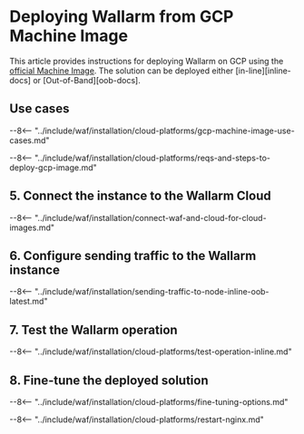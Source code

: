 # Deploying Wallarm from GCP Machine Image

This article provides instructions for deploying Wallarm on GCP using the [official Machine Image](https://console.cloud.google.com/launcher/details/wallarm-node-195710/wallarm-node). The solution can be deployed either [in-line][inline-docs] or [Out-of-Band][oob-docs].

## Use cases

--8<-- "../include/waf/installation/cloud-platforms/gcp-machine-image-use-cases.md"

--8<-- "../include/waf/installation/cloud-platforms/reqs-and-steps-to-deploy-gcp-image.md"

## 5. Connect the instance to the Wallarm Cloud

--8<-- "../include/waf/installation/connect-waf-and-cloud-for-cloud-images.md"

## 6. Configure sending traffic to the Wallarm instance

--8<-- "../include/waf/installation/sending-traffic-to-node-inline-oob-latest.md"

## 7. Test the Wallarm operation

--8<-- "../include/waf/installation/cloud-platforms/test-operation-inline.md"

## 8. Fine-tune the deployed solution

--8<-- "../include/waf/installation/cloud-platforms/fine-tuning-options.md"

--8<-- "../include/waf/installation/cloud-platforms/restart-nginx.md"